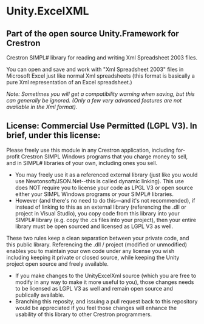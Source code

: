# Unity.ExcelXML 
## Part of the open source Unity.Framework for Crestron

Crestron SIMPL# library for reading and writing Xml Spreadsheet 2003 files. 

You can open and save and work with "Xml Spreadsheet 2003" files in Microsoft Excel just like normal Xml spreadsheets (this format is basically a pure Xml representation of an Excel spreadsheet.)

_Note: Sometimes you will get a compatibility warning when saving, but this can generally be ignored. (Only a few very advanced features are not available in the Xml format)._

## License: Commercial Use Permitted (LGPL V3). In brief, under this license:
Please freely use this module in any Crestron application, including for-profit Crestron SIMPL Windows programs that you charge money to sell, and in SIMPL# libraries of your own, including ones you sell.

* You may freely use it as a referenced external library (just like you would use Newtonsoft/JSON.Net--this is called dynamic linking). This use does NOT require you to license your code as LPGL V3 or open source either your SIMPL Windows programs or your SIMPL# libraries.
* However (and there's no need to do this—and it's not recommended), if instead of linking to this as an external library (referencing the .dll or project in Visual Studio), you copy code from this library into your SIMPL# library (e.g. copy the .cs files into your project), then your entire library must be open sourced and licensed as LGPL V3 as well.

These two rules keep a clean separation between your private code, and this public library. Referencing the .dll / project (modified or unmodified) enables you to maintain your own code under any license you wish including keeping it private or closed source, while keeping the Unity project open source and freely available.

* If you make changes to the UnityExcelXml source (which you are free to modify in any way to make it more useful to you), those changes needs to be licensed as LGPL V3 as well and remain open source and publically available.
* Branching this reposity, and issuing a pull request back to this repository would be appreciated if you feel those changes will enhance the usability of this library to other Crestron programmers.


